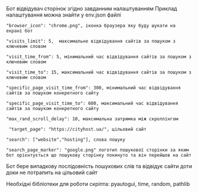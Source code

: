 Бот відвідувач сторінок згідно завданним налаштуванням
Приклад налаштування можна знайти у env.json файлі


    "browser_icon": "chrome.png", іконка браузера яку буду шукати на екрані бот

    "visits_limit": 5,  максимальне відвідування сайтів за пошуком з ключевим словом 

    "visit_time_from": 5, мінимальний час відвідування сайтів за пошуком з ключевим словом

    "visit_time_to": 15, максимальний час відвідування сайтів за пошуком з ключевим словом

    "specific_page_visit_time_from": 300, мінимальний час відвідування сайтів за пошуком конкретного сайту

    "specific_page_visit_time_to": 600, максимальний час відвідування сайтів за пошуком конкретного сайту

    "max_rand_scroll_delay": 10, максимальна затримка між скроллінгом

     "target_page": "https://cityhost.ua/", цільовий сайт

    "search": ["website","hosting"], слова пошуку

    "search_page_marker": "google.png" логотип пошукової сторінки за яким бот орієнтується що пошукову сторінку покинуто та він перейшов на сайт

Бот бере випадкову послідовність пошукових слів та відвідує сайти доти доки не потрапить на цільовий сайт

Необхідні бібліотеки для роботи скріпта: pyautogui, time, random, pathlib

